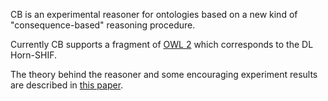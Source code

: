 CB is an experimental reasoner for ontologies based
on a new kind of "consequence-based" reasoning procedure.

Currently CB supports a fragment of [OWL 2](http://www.w3.org/TR/owl2-syntax/) which corresponds
to the DL Horn-SHIF.

The theory behind the reasoner and some encouraging experiment results are described in [this paper](http://www.comlab.ox.ac.uk/publications/publication3140-abstract.html).